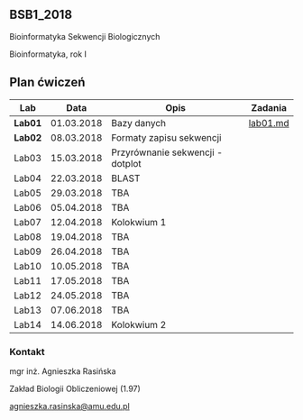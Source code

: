 ## BSB1_2018
Bioinformatyka Sekwencji Biologicznych

Bioinformatyka, rok I

## Plan ćwiczeń

| Lab | Data | Opis | Zadania |
| --- | --- | --- | --- |
| **Lab01** | 01.03.2018 | Bazy danych |[lab01.md](./lab01.md)  |
| **Lab02**	| 08.03.2018 | Formaty zapisu sekwencji  | |
| Lab03	| 15.03.2018 | Przyrównanie sekwencji - dotplot  | |
| Lab04	| 22.03.2018 | BLAST | |
| Lab05	| 29.03.2018 | TBA | |
| Lab06	| 05.04.2018 | TBA | |
| Lab07	| 12.04.2018 | Kolokwium 1 | |
| Lab08	| 19.04.2018 | TBA | |
| Lab09	| 26.04.2018 | TBA | |
| Lab10	| 10.05.2018 | TBA | |
| Lab11	| 17.05.2018 | TBA | |
| Lab12	| 24.05.2018 | TBA | |
| Lab13	| 07.06.2018 | TBA | |
| Lab14	| 14.06.2018 | Kolokwium 2 | |

### Kontakt
mgr inż. Agnieszka Rasińska

Zakład Biologii Obliczeniowej (1.97)

agnieszka.rasinska@amu.edu.pl


